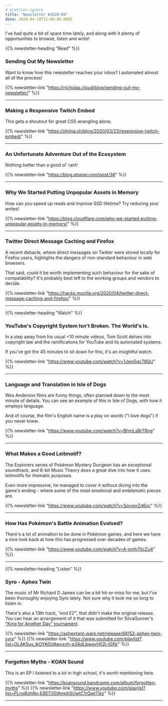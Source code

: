 ```yaml
---
# prettier-ignore
title: "Newsletter #2020-04"
date: 2020-04-10T12:00:00.000Z
---
```


I've had quite a bit of spare time lately, and along with it plenty of opportunities to browse, listen and write!

<!--more-->

{{% newsletter-heading "Read" %}}

### Sending Out My Newsletter

Want to know how this newsletter reaches your inbox? I automated almost all of the process!

{{% newsletter-link "https://nicholas.cloud/blog/sending-out-my-newsletter/" %}}

---

### Making a Responsive Twitch Embed

This gets a shoutout for great CSS wrangling alone.

{{% newsletter-link "https://philna.sh/blog/2020/03/23/responsive-twitch-embed/" %}}

---

### An Unfortunate Adventure Out of the Ecosystem

Nothing better than a good ol' rant!

{{% newsletter-link "https://blog.etopiei.com/post/36" %}}

---

### Why We Started Putting Unpopular Assets in Memory

How can you speed up reads and improve SSD lifetime? Try reducing your writes!

{{% newsletter-link "https://blog.cloudflare.com/why-we-started-putting-unpopular-assets-in-memory/" %}}

---

### Twitter Direct Message Caching and Firefox

A recent debacle, where direct messages on Twitter were stored locally for Firefox users, highlights the dangers of non-standard behaviour in web browsers.

That said, could it be worth implementing such behaviour for the sake of compatability? It's probably best left to the working groups and vendors to decide.

{{% newsletter-link "https://hacks.mozilla.org/2020/04/twitter-direct-message-caching-and-firefox/" %}}

---

{{% newsletter-heading "Watch" %}}

### YouTube's Copyright System Isn't Broken. The World's Is.

In a step away from his usual <10 minute videos, Tom Scott delves into copyright law and the ramifications for YouTube and its automated systems.

If you've got the 45 minutes to sit down for this, it's an insightful watch.

{{% newsletter-link "https://www.youtube.com/watch?v=1Jwo5qc78QU" %}}

---

### Language and Translation in Isle of Dogs

Wes Anderson films are funny things, often planned down to the most minute of details. You can see an example of this in Isle of Dogs, with how it employs language.

And of course, the film's English name is a play on words ("I love dogs") if you never knew.

{{% newsletter-link "https://www.youtube.com/watch?v=BhmLsBrTRng" %}}

---

### What Makes a Good Leitmotif?

The Explorers series of Pokémon Mystery Dungeon has an exceptional soundtrack, and 8-bit Music Theory does a great dive into how it uses leitmotifs for thematic purposes.

Even more impressive, he managed to cover it without diving into the game's ending - where some of the most emotional and emblematic pieces are.

{{% newsletter-link "https://www.youtube.com/watch?v=SoyxorZd6vc" %}}

---

### How Has Pokémon's Battle Animation Evolved?

There's a lot of animation to be done in Pokémon games, and here we have a nice look back at how this has progressed over decades of games.

{{% newsletter-link "https://www.youtube.com/watch?v=A-pmh70cZu4" %}}

---

{{% newsletter-heading "Listen" %}}

### Syro - Aphex Twin

The music of Mr Richard D James can be a bit hit-or-miss for me, but I've been thoroughly enjoying Syro lately. Not sure why it took me so long to listen in.

There's also a 13th track, _"end E2"_, that didn't make the original release. You can hear an arrangement of it that was submitted for SiIvaGunner's ["King for Another Day" tournament](https://www.youtube.com/watch?v=GydXuedDTnQ).

{{% newsletter-link "https://aphextwin.warp.net/release/68152-aphex-twin-syro" %}}
{{% newsletter-link "https://www.youtube.com/playlist?list=OLAK5uy_lkOYA0UAwvxnh-p3AdLbwovH02j-IGfik" %}}

---

### Forgotten Myths - KOAN Sound

This is an EP I listened to a lot in high school, it's worth mentioning here.

{{% newsletter-link "https://koansound.bandcamp.com/album/forgotten-myths" %}}
{{% newsletter-link "https://www.youtube.com/playlist?list=PLnqBohRq-E8DTDDAmphSUwtC1rQwtTlkz" %}}

---
